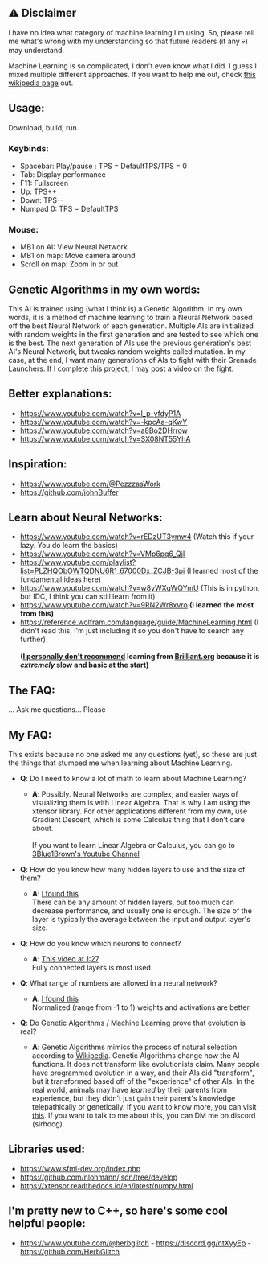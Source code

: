 ## ⚠️ Disclaimer
 I have no idea what category of machine learning I'm using. So, please tell me what's wrong with my understanding so that future readers (if any 💀) may understand.

 Machine Learning is so complicated, I don't even know what I did. I guess I mixed multiple different approaches. If you want to help me out, check [this wikipedia page](https://en.wikipedia.org/wiki/Machine_learning#Approaches) out.

## Usage:

Download, build, run.

### Keybinds:
- Spacebar: Play/pause : TPS = DefaultTPS/TPS = 0
- Tab: Display performance
- F11: Fullscreen
- Up: TPS++
- Down: TPS--
- Numpad 0: TPS = DefaultTPS
### Mouse:
- MB1 on AI: View Neural Network
- MB1 on map: Move camera around
- Scroll on map: Zoom in or out

## Genetic Algorithms in my own words:
 This AI is trained using (what I think is) a Genetic Algorithm. In my own words, it is a method of machine learning to train a Neural Network based off the best Neural Network of each generation.
 Multiple AIs are initialized with random weights in the first generation and are tested to see which one is the best. The next generation of AIs use the previous generation's best AI's Neural Network, but tweaks random weights called mutation.
 In my case, at the end, I want many generations of AIs to fight with their Grenade Launchers.
 If I complete this project, I may post a video on the fight.

## Better explanations:
- https://www.youtube.com/watch?v=I_p-yfdyP1A
- https://www.youtube.com/watch?v=-kpcAa-qKwY
- https://www.youtube.com/watch?v=a8Bo2DHrrow
- https://www.youtube.com/watch?v=SX08NT55YhA

## Inspiration:
- https://www.youtube.com/@PezzzasWork
- https://github.com/johnBuffer

## Learn about Neural Networks:
- https://www.youtube.com/watch?v=rEDzUT3ymw4 (Watch this if your lazy. You do learn the basics)
- https://www.youtube.com/watch?v=VMp6pq6_QjI
- https://www.youtube.com/playlist?list=PLZHQObOWTQDNU6R1_67000Dx_ZCJB-3pi (I learned most of the fundamental ideas here)
- https://www.youtube.com/watch?v=w8yWXqWQYmU (This is in python, but IDC, I think you can still learn from it)
- https://www.youtube.com/watch?v=9RN2Wr8xvro **(I learned the most from this)**
- https://reference.wolfram.com/language/guide/MachineLearning.html (I didn't read this, I'm just including it so you don't have to search any further) <br><br>
 **(<u>I personally don't recommend</u> learning from <u>Brilliant.org</u> because it is *extremely* slow and basic at the start)**

## The FAQ:
...
Ask me questions... Please

## My FAQ:
 This exists because no one asked me any questions (yet), so these are just the things that stumped me when learning about Machine Learning.
 - **Q**: Do I need to know a lot of math to learn about Machine Learning?
    - **A**: Possibly. Neural Networks are complex, and easier ways of visualizing them is with Linear Algebra. That is why I am using the xtensor library. For other applications different from my own, use Gradient Descent, which is some Calculus thing that I don't care about. <br><br>
    If you want to learn Linear Algebra or Calculus, you can go to [3Blue1Brown's Youtube Channel](https://www.youtube.com/@3blue1brown)
 
 - **Q**: How do you know how many hidden layers to use and the size of them?
    - **A**: [I found this](https://stats.stackexchange.com/questions/181/how-to-choose-the-number-of-hidden-layers-and-nodes-in-a-feedforward-neural-netw) <br>
    There can be any amount of hidden layers, but too much can decrease performance, and usually one is enough.
    The size of the layer is typically the average between the input and output layer's size.

- **Q**: How do you know which neurons to connect?
    - **A**: [This video at 1:27](https://www.youtube.com/watch?v=9RN2Wr8xvro&t=87s). <br>
    Fully connected layers is most used.

- **Q**: What range of numbers are allowed in a neural network?
    - **A**: [I found this](https://www.quora.com/What-range-of-values-can-a-weight-in-a-neural-network-take-on) <br>
    Normalized (range from -1 to 1) weights and activations are better.

- **Q**: Do Genetic Algorithms / Machine Learning prove that evolution is real?
    - **A**: Genetic Algorithms mimics the process of natural selection according to [Wikipedia](https://en.wikipedia.org/wiki/Machine_learning#Genetic_algorithms). Genetic Algorithms change how the AI functions. It does not transform like evolutionists claim. Many people have programmed evolution in a way, and their AIs did "transform", but it transformed based off of the "experience" of other AIs. In the real world, animals may have *learned* by their parents from experience, but they didn't just gain their parent's knowledge telepathically or genetically. If you want to know more, you can visit [this](https://creation.com/genetic-algorithms-do-they-show-that-evolution-works). If you want to talk to me about this, you can DM me on discord (sirhoog).

## Libraries used:
- https://www.sfml-dev.org/index.php
- https://github.com/nlohmann/json/tree/develop
- https://xtensor.readthedocs.io/en/latest/numpy.html

## I'm pretty new to C++, so here's some cool helpful people:
- https://www.youtube.com/@herbglitch - https://discord.gg/ntXyyEp - https://github.com/HerbGlitch